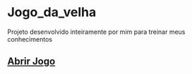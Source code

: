 # Jogo_da_velha
Projeto desenvolvido inteiramente por mim para treinar meus conhecimentos

## [Abrir Jogo](https://elias-jogo-da-velha.netlify.app)
